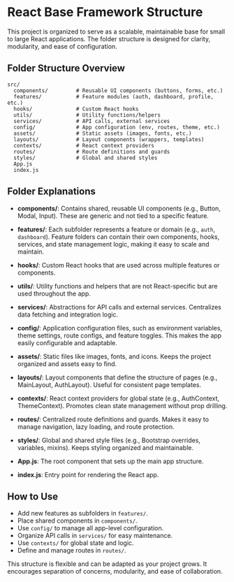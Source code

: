 # React Base Framework Structure

This project is organized to serve as a scalable, maintainable base for small to large React applications. The folder structure is designed for clarity, modularity, and ease of configuration.

## Folder Structure Overview

```
src/
  components/         # Reusable UI components (buttons, forms, etc.)
  features/           # Feature modules (auth, dashboard, profile, etc.)
  hooks/              # Custom React hooks
  utils/              # Utility functions/helpers
  services/           # API calls, external services
  config/             # App configuration (env, routes, theme, etc.)
  assets/             # Static assets (images, fonts, etc.)
  layouts/            # Layout components (wrappers, templates)
  contexts/           # React context providers
  routes/             # Route definitions and guards
  styles/             # Global and shared styles
  App.js
  index.js
```

## Folder Explanations

- **components/**: Contains shared, reusable UI components (e.g., Button, Modal, Input). These are generic and not tied to a specific feature.

- **features/**: Each subfolder represents a feature or domain (e.g., `auth`, `dashboard`). Feature folders can contain their own components, hooks, services, and state management logic, making it easy to scale and maintain.

- **hooks/**: Custom React hooks that are used across multiple features or components.

- **utils/**: Utility functions and helpers that are not React-specific but are used throughout the app.

- **services/**: Abstractions for API calls and external services. Centralizes data fetching and integration logic.

- **config/**: Application configuration files, such as environment variables, theme settings, route configs, and feature toggles. This makes the app easily configurable and adaptable.

- **assets/**: Static files like images, fonts, and icons. Keeps the project organized and assets easy to find.

- **layouts/**: Layout components that define the structure of pages (e.g., MainLayout, AuthLayout). Useful for consistent page templates.

- **contexts/**: React context providers for global state (e.g., AuthContext, ThemeContext). Promotes clean state management without prop drilling.

- **routes/**: Centralized route definitions and guards. Makes it easy to manage navigation, lazy loading, and route protection.

- **styles/**: Global and shared style files (e.g., Bootstrap overrides, variables, mixins). Keeps styling organized and maintainable.

- **App.js**: The root component that sets up the main app structure.

- **index.js**: Entry point for rendering the React app.

## How to Use

- Add new features as subfolders in `features/`.
- Place shared components in `components/`.
- Use `config/` to manage all app-level configuration.
- Organize API calls in `services/` for easy maintenance.
- Use `contexts/` for global state and logic.
- Define and manage routes in `routes/`.

This structure is flexible and can be adapted as your project grows. It encourages separation of concerns, modularity, and ease of collaboration. 